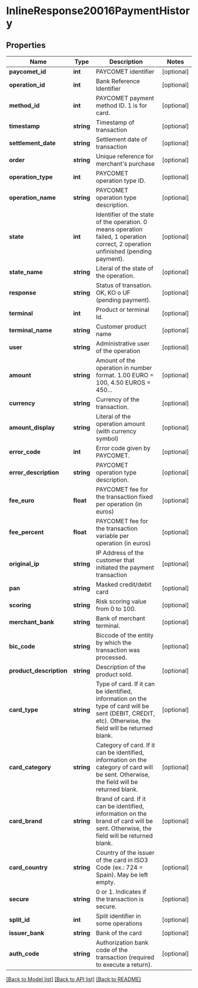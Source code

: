 # InlineResponse20016PaymentHistory

## Properties
Name | Type | Description | Notes
------------ | ------------- | ------------- | -------------
**paycomet_id** | **int** | PAYCOMET identifier | [optional] 
**operation_id** | **int** | Bank Reference Identifier | [optional] 
**method_id** | **int** | PAYCOMET payment method ID. 1 is for card. | [optional] 
**timestamp** | **string** | Timestamp of transaction | [optional] 
**settlement_date** | **string** | Settlement date of transaction | [optional] 
**order** | **string** | Unique reference for merchant&#x27;s purchase | [optional] 
**operation_type** | **int** | PAYCOMET operation type ID. | [optional] 
**operation_name** | **string** | PAYCOMET operation type description. | [optional] 
**state** | **int** | Identifier of the state of the operation. 0 means operation failed, 1 operation correct, 2 operation unfinished (pending payment). | [optional] 
**state_name** | **string** | Literal of the state of the operation. | [optional] 
**response** | **string** | Status of transation. OK, KO o UF (pending payment). | [optional] 
**terminal** | **int** | Product or terminal Id. | [optional] 
**terminal_name** | **string** | Customer product name | [optional] 
**user** | **string** | Administrative user of the operation | [optional] 
**amount** | **string** | Amount of the operation in number format. 1.00 EURO &#x3D; 100, 4.50 EUROS &#x3D; 450... | [optional] 
**currency** | **string** | Currency of the transaction. | [optional] 
**amount_display** | **string** | Literal of the operation amount (with currency symbol) | [optional] 
**error_code** | **int** | Error code given by PAYCOMET. | [optional] 
**error_description** | **string** | PAYCOMET operation type description. | [optional] 
**fee_euro** | **float** | PAYCOMET fee for the transaction fixed per operation (in euros) | [optional] 
**fee_percent** | **float** | PAYCOMET fee for the transaction variable per operation (in euros) | [optional] 
**original_ip** | **string** | IP Address of the customer that initiated the payment transaction | [optional] 
**pan** | **string** | Masked credit/debit card | [optional] 
**scoring** | **string** | Risk scoring value from 0 to 100. | [optional] 
**merchant_bank** | **string** | Bank of merchant terminal. | [optional] 
**bic_code** | **string** | Biccode of the entity by which the transaction was processed. | [optional] 
**product_description** | **string** | Description of the product sold. | [optional] 
**card_type** | **string** | Type of card. If it can be identified, information on the type of card will be sent (DEBIT, CREDIT, etc). Otherwise, the field will be returned blank. | [optional] 
**card_category** | **string** | Category of card. If it can be identified, information on the category of card will be sent. Otherwise, the field will be returned blank. | [optional] 
**card_brand** | **string** | Brand of card. If it can be identified, information on the brand of card will be sent. Otherwise, the field will be returned blank. | [optional] 
**card_country** | **string** | Country of the issuer of the card in ISO3 Code (ex.: 724 &#x3D; Spain). May be left empty. | [optional] 
**secure** | **string** | 0 or 1. Indicates if the transaction is secure. | [optional] 
**split_id** | **int** | Split identifier in some operations | [optional] 
**issuer_bank** | **string** | Bank of the card | [optional] 
**auth_code** | **string** | Authorization bank code of the transaction (required to execute a return). | [optional] 

[[Back to Model list]](../../README.md#documentation-for-models) [[Back to API list]](../../README.md#documentation-for-api-endpoints) [[Back to README]](../../README.md)


